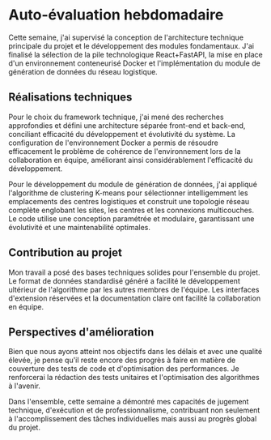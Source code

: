 # Auto-évaluation hebdomadaire

Cette semaine, j'ai supervisé la conception de l'architecture technique principale du projet et le développement des modules fondamentaux. J'ai finalisé la sélection de la pile technologique React+FastAPI, la mise en place d'un environnement conteneurisé Docker et l'implémentation du module de génération de données du réseau logistique. 

## Réalisations techniques

Pour le choix du framework technique, j'ai mené des recherches approfondies et défini une architecture séparée front-end et back-end, conciliant efficacité du développement et évolutivité du système. La configuration de l'environnement Docker a permis de résoudre efficacement le problème de cohérence de l'environnement lors de la collaboration en équipe, améliorant ainsi considérablement l'efficacité du développement.

Pour le développement du module de génération de données, j'ai appliqué l'algorithme de clustering K-means pour sélectionner intelligemment les emplacements des centres logistiques et construit une topologie réseau complète englobant les sites, les centres et les connexions multicouches. Le code utilise une conception paramétrée et modulaire, garantissant une évolutivité et une maintenabilité optimales.

## Contribution au projet

Mon travail a posé des bases techniques solides pour l'ensemble du projet. Le format de données standardisé généré a facilité le développement ultérieur de l'algorithme par les autres membres de l'équipe. Les interfaces d'extension réservées et la documentation claire ont facilité la collaboration en équipe. 

## Perspectives d'amélioration

Bien que nous ayons atteint nos objectifs dans les délais et avec une qualité élevée, je pense qu'il reste encore des progrès à faire en matière de couverture des tests de code et d'optimisation des performances. Je renforcerai la rédaction des tests unitaires et l'optimisation des algorithmes à l'avenir.

Dans l'ensemble, cette semaine a démontré mes capacités de jugement technique, d'exécution et de professionnalisme, contribuant non seulement à l'accomplissement des tâches individuelles mais aussi au progrès global du projet.
